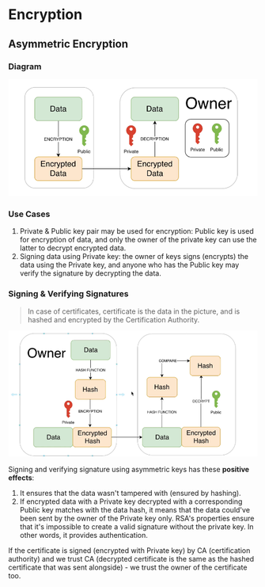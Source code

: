 # Encryption

## Asymmetric Encryption  

### Diagram

![assymetric encryption diagram](/assets/assymetric-encryption.png)

### Use Cases

1. Private & Public key pair may be used for encryption: Public key is used for encryption of data, and only the owner of the private key can use the latter to decrypt encrypted data.
2. Signing data using Private key: the owner of keys signs (encrypts) the data using the Private key, and anyone who has the Public key may verify the signature by decrypting the data.

### Signing & Verifying Signatures

> In case of certificates, certificate is the data in the picture, and is hashed and encrypted by the Certification Authority.

![signing and verifying signatures diagram](/assets/sign-verify-signature.png)

Signing and verifying signature using asymmetric keys has these **positive effects**:

1. It ensures that the data wasn't tampered with (ensured by hashing).
2. If encrypted data with a Private key decrypted with a corresponding Public key matches with the data hash, it means that the data could've been sent by the owner of the Private key only. RSA's properties ensure that it's impossible to create a valid signature without the private key. In other words, it provides authentication.

If the certificate is signed (encrypted with Private key) by CA (certification authority) and we trust CA (decrypted certificate is the same as the hashed certificate that was sent alongside) - we trust the owner of the certificate too.
